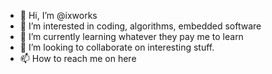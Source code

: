 - 👋 Hi, I’m @ixworks
- 👀 I’m interested in coding, algorithms, embedded software
- 🌱 I’m currently learning whatever they pay me to learn
- 💞️ I’m looking to collaborate on interesting stuff.  
- 📫 How to reach me on here

<!---
ixworks/ixworks is a ✨ special ✨ repository because its `README.md` (this file) appears on your GitHub profile.
You can click the Preview link to take a look at your changes.
--->
